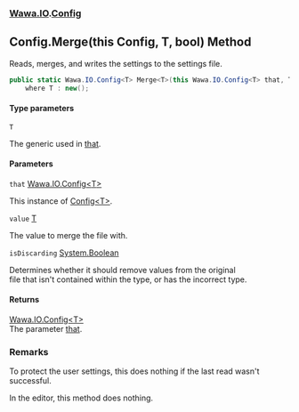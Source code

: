 ### [Wawa.IO](Wawa.IO.md 'Wawa.IO').[Config](Config.md 'Wawa.IO.Config')

## Config.Merge<T>(this Config<T>, T, bool) Method

Reads, merges, and writes the settings to the settings file.

```csharp
public static Wawa.IO.Config<T> Merge<T>(this Wawa.IO.Config<T> that, T value, bool isDiscarding=false)
    where T : new();
```
#### Type parameters

<a name='Wawa.IO.Config.Merge_T_(thisWawa.IO.Config_T_,T,bool).T'></a>

`T`

The generic used in [that](Config.Merge{T}(Config{T},T,bool).md#Wawa.IO.Config.Merge_T_(thisWawa.IO.Config_T_,T,bool).that 'Wawa.IO.Config.Merge<T>(this Wawa.IO.Config<T>, T, bool).that').
#### Parameters

<a name='Wawa.IO.Config.Merge_T_(thisWawa.IO.Config_T_,T,bool).that'></a>

`that` [Wawa.IO.Config&lt;](Config{T}.md 'Wawa.IO.Config<T>')[T](Config.Merge{T}(Config{T},T,bool).md#Wawa.IO.Config.Merge_T_(thisWawa.IO.Config_T_,T,bool).T 'Wawa.IO.Config.Merge<T>(this Wawa.IO.Config<T>, T, bool).T')[&gt;](Config{T}.md 'Wawa.IO.Config<T>')

This instance of [Config&lt;T&gt;](Config{T}.md 'Wawa.IO.Config<T>').

<a name='Wawa.IO.Config.Merge_T_(thisWawa.IO.Config_T_,T,bool).value'></a>

`value` [T](Config.Merge{T}(Config{T},T,bool).md#Wawa.IO.Config.Merge_T_(thisWawa.IO.Config_T_,T,bool).T 'Wawa.IO.Config.Merge<T>(this Wawa.IO.Config<T>, T, bool).T')

The value to merge the file with.

<a name='Wawa.IO.Config.Merge_T_(thisWawa.IO.Config_T_,T,bool).isDiscarding'></a>

`isDiscarding` [System.Boolean](https://docs.microsoft.com/en-us/dotnet/api/System.Boolean 'System.Boolean')

Determines whether it should remove values from the original  
file that isn't contained within the type, or has the incorrect type.

#### Returns
[Wawa.IO.Config&lt;](Config{T}.md 'Wawa.IO.Config<T>')[T](Config.Merge{T}(Config{T},T,bool).md#Wawa.IO.Config.Merge_T_(thisWawa.IO.Config_T_,T,bool).T 'Wawa.IO.Config.Merge<T>(this Wawa.IO.Config<T>, T, bool).T')[&gt;](Config{T}.md 'Wawa.IO.Config<T>')  
The parameter [that](Config.Merge{T}(Config{T},T,bool).md#Wawa.IO.Config.Merge_T_(thisWawa.IO.Config_T_,T,bool).that 'Wawa.IO.Config.Merge<T>(this Wawa.IO.Config<T>, T, bool).that').

### Remarks
  
To protect the user settings, this does nothing if the last read wasn't successful.  
  
In the editor, this method does nothing.
